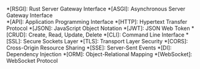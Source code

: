 <!-- Common snippets and abbreviations for Velithon documentation -->

*[RSGI]: Rust Server Gateway Interface
*[ASGI]: Asynchronous Server Gateway Interface  
*[API]: Application Programming Interface
*[HTTP]: Hypertext Transfer Protocol
*[JSON]: JavaScript Object Notation
*[JWT]: JSON Web Token
*[CRUD]: Create, Read, Update, Delete
*[CLI]: Command Line Interface
*[SSL]: Secure Sockets Layer
*[TLS]: Transport Layer Security
*[CORS]: Cross-Origin Resource Sharing
*[SSE]: Server-Sent Events
*[DI]: Dependency Injection
*[ORM]: Object-Relational Mapping
*[WebSocket]: WebSocket Protocol
